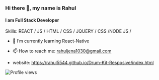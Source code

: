 <!-- ![Profile view](https://komarev.com/ghpvc/?rahul5544&color=green) -->
<!-- ![Profile views](https://gpvc.arturio.dev/rahul5544) -->
### Hi there 👋, my name is Rahul
#### I am Full Stack Developer
<!-- I made this project just for fun, it allows you to create nice and simple GitHub Readme files that you can copy/paste and use in your profile. -->

Skills: REACT / JS / HTML / CSS / JQUERY / CSS /NODE JS / 

- 🌱 I’m currently learning React-Native 
- 📫 How to reach me: rahuljena1030@gmail.com 

- website:
https://rahul5544.github.io/Drum-Kit-Resposive/index.html

<!-- [<img src='https://cdn.jsdelivr.net/npm/simple-icons@3.0.1/icons/github.svg' alt='github' height='40'>](https://github.com/rahul5544)  [<img src='https://cdn.jsdelivr.net/npm/simple-icons@3.0.1/icons/linkedin.svg' alt='linkedin' height='40'>](https://www.linkedin.com/in/rahul-jena-329539214/)  [<img src='https://cdn.jsdelivr.net/npm/simple-icons@3.0.1/icons/instagram.svg' alt='instagram' height='40'>](https://www.instagram.com/rahul_.ig/)  [<img src='https://cdn.jsdelivr.net/npm/simple-icons@3.0.1/icons/twitter.svg' alt='twitter' height='40'>](https://twitter.com/rahuljena101)  [<img src='https://cdn.jsdelivr.net/npm/simple-icons@3.0.1/icons/stackoverflow.svg' alt='stackoverflow' height='40'>](https://stackoverflow.com/users/rahul5544)   -->

<!-- [![Top Langs](https://github-readme-stats.vercel.app/api/top-langs/?username=rahul5544)](https://github.com/anuraghazra/github-readme-stats) -->

<!-- ![GitHub stats](https://github-readme-stats.vercel.app/api?username=rahul5544&show_icons=true)   -->

![Profile views](https://gpvc.arturio.dev/rahul5544)  
